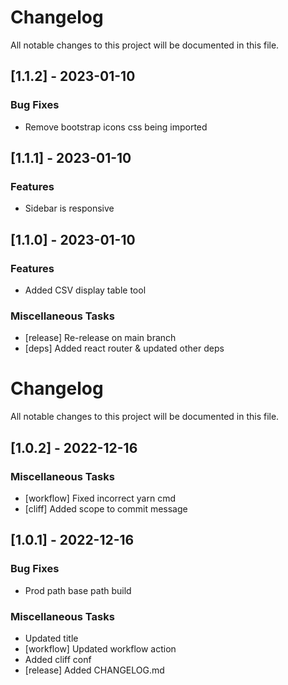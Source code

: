 # Changelog

All notable changes to this project will be documented in this file.

## [1.1.2] - 2023-01-10

### Bug Fixes

- Remove bootstrap icons css being imported

## [1.1.1] - 2023-01-10

### Features

- Sidebar is responsive

## [1.1.0] - 2023-01-10

### Features

- Added CSV display table tool

### Miscellaneous Tasks

- [release] Re-release on main branch
- [deps] Added react router & updated other deps

# Changelog

All notable changes to this project will be documented in this file.

## [1.0.2] - 2022-12-16

### Miscellaneous Tasks

- [workflow] Fixed incorrect yarn cmd
- [cliff] Added scope to commit message

## [1.0.1] - 2022-12-16

### Bug Fixes

- Prod path base path build

### Miscellaneous Tasks

- Updated title
- [workflow] Updated workflow action
- Added cliff conf
- [release] Added CHANGELOG.md

<!-- generated by git-cliff -->
